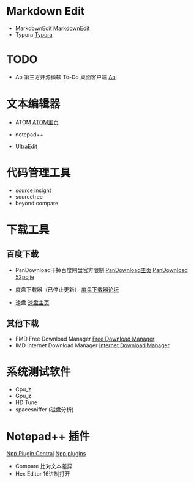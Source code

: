
# Markdown Edit
* MarkdownEdit
  [MarkdownEdit](http://markdownedit.com/)
* Typora
  [Typora](https://typora.io/)



# TODO

* Ao
  第三方开源微软 To-Do 桌面客户端
  [Ao](https://klaussinani.github.io/ao/)



# 文本编辑器
* ATOM
  [ATOM主页](https://atom.io)

* notepad++

* UltraEdit



# 代码管理工具

* source insight
* sourcetree
* beyond compare



# 下载工具

## 百度下载

* PanDownload干掉百度网盘官方限制
  [PanDownload主页](https://pandownload.com/)
  [PanDownload 52pojie](https://www.52pojie.cn/thread-644721-1-1.html)

* 度盘下载器（已停止更新）
  [度盘下载器论坛](http://www.linesoft.top/bbs/forum.php)

* 速盘
  [速盘主页](https://www.speedpan.com/)

## 其他下载

* FMD Free Download Manager
  [Free Download Manager](https://www.freedownloadmanager.org/)
* IMD Internet Download Manager
  [Internet Download Manager](http://www.internetdownloadmanager.com/)



# 系统测试软件
* Cpu_z
* Gpu_z
* HD Tune
* spacesniffer (磁盘分析)



# Notepad++ 插件
[Npp Plugin Central](http://docs.notepad-plus-plus.org/index.php/Plugin_Central)
[Npp plugins](https://sourceforge.net/projects/npp-plugins/files/?source=navbar)

* Compare
  比对文本差异
* Hex Editor
  16进制打开




